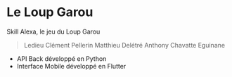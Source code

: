 # Le Loup Garou
Skill Alexa, le jeu du Loup Garou
> Ledieu Clément
> Pellerin Matthieu
> Delétré Anthony
> Chavatte Eguinane 

- API Back développé en Python
- Interface Mobile développé en Flutter
